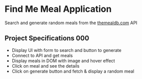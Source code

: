 # Find Me Meal Application

Search and generate random meals from the [themealdb.com](https://www.themealdb.com) API

## Project Specifications 000

- Display UI with form to search and button to generate
- Connect to API and get meals
- Display meals in DOM with image and hover effect
- Click on meal and see the details
- Click on generate button and fetch & display a random meal
